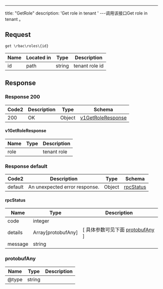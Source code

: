 ---
title: "GetRole"
description: 'Get role in tenant '
---调用该接口Get role in tenant 。



## Request


```
get \rbac\roles\{id}
```

| Name | Located in | Type | Description | 
| ---- | ---------- | ----------- | ----------- | 
| id | path | string | tenant role id |  

## Response

### Response  200 
| Code2 | Description | Type | Schema |
| ---- | ----------- | ------ | ------ |
| 200 | OK | Object | [v1GetRoleResponse](#v1GetRoleResponse) |

#### v1GetRoleResponse

| Name | Type | Description | 
| ---- | ---- | ----------- |     
| role |  | tenant role |   



### Response  default 
| Code2 | Description | Type | Schema |
| ---- | ----------- | ------ | ------ |
| default | An unexpected error response. | Object | [rpcStatus](#rpcStatus) |

#### rpcStatus

| Name | Type | Description | 
| ---- | ---- | ----------- |     
| code | integer |  |          
| details | Array[protobufAny] |  [ 具体参数可见下面 [protobufAny](#protobufAny) ] |       
| message | string |  |   

### protobufAny
| Name | Type | Description | 
| ---- | ---- | ----------- |     
| @type | string |  |   



